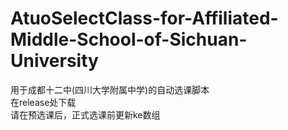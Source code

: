 # AtuoSelectClass-for-Affiliated-Middle-School-of-Sichuan-University
用于成都十二中(四川大学附属中学)的自动选课脚本\
在release处下载\
请在预选课后，正式选课前更新ke数组
